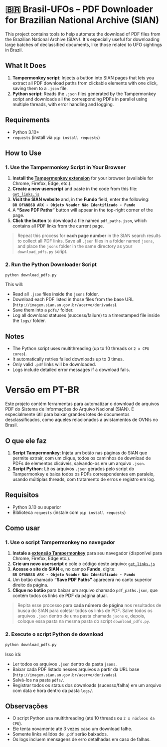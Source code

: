 # 🇧🇷 Brasil-UFOs – PDF Downloader for Brazilian National Archive (SIAN)

This project contains tools to help automate the download of PDF files from the Brazilian National Archive (SIAN). It's especially useful for downloading large batches of declassified documents, like those related to UFO sightings in Brazil.

## What It Does

1. **Tampermonkey script**: Injects a button into SIAN pages that lets you extract all PDF download paths from clickable elements with one click, saving them to a `.json` file.
2. **Python script**: Reads the `.json` files generated by the Tampermonkey script and downloads all the corresponding PDFs in parallel using multiple threads, with error handling and logging.

## Requirements

- Python 3.10+
- `requests` (install via `pip install requests`)

## How to Use

### 1. Use the Tampermonkey Script in Your Browser

1. **Install the [Tampermonkey extension](https://www.tampermonkey.net/)** for your browser (available for Chrome, Firefox, Edge, etc.).
2. **Create a new userscript** and paste in the code from this file: [`get_links.js`](https://github.com/ils94/Brasil-UFOs/blob/main/get_links.js)
3. **Visit the SIAN website** and, in the **Fundo** field, enter the following:  
   **`BR DFANBSB ARX - Objeto Voador Não Identificado - Fundo`**
4. A **“Save PDF Paths”** button will appear in the top-right corner of the page.
5. **Click the button** to download a file named `pdf_paths.json`, which contains all PDF links from the current page.

> Repeat this process for **each page number** in the SIAN search results to collect all PDF links. Save all `.json` files in a folder named `jsons`, and place the `jsons` folder in the same directory as your `download_pdfs.py` script.

### 2. Run the Python Downloader Script

```bash
python download_pdfs.py
```

This will:

- Read all `.json` files inside the `jsons` folder.
- Download each PDF listed in those files from the base URL (`http://imagem.sian.an.gov.br/acervo/derivadas`).
- Save them into a `pdfs/` folder.
- Log all download statuses (success/failure) to a timestamped file inside the `logs/` folder.

## Notes

- The Python script uses multithreading (up to 10 threads or `2 x CPU cores`).
- It automatically retries failed downloads up to 3 times.
- Only valid `.pdf` links will be downloaded.
- Logs include detailed error messages if a download fails.

# Versão em PT-BR

Este projeto contém ferramentas para automatizar o download de arquivos PDF do Sistema de Informações do Arquivo Nacional (SIAN). É especialmente útil para baixar grandes lotes de documentos desclassificados, como aqueles relacionados a avistamentos de OVNIs no Brasil.

## O que ele faz

1. **Script Tampermonkey**: Injeta um botão nas páginas do SIAN que permite extrair, com um clique, todos os caminhos de download de PDFs de elementos clicáveis, salvando-os em um arquivo `.json`.
2. **Script Python**: Lê os arquivos `.json` gerados pelo script do Tampermonkey e baixa todos os PDFs correspondentes em paralelo, usando múltiplas threads, com tratamento de erros e registro em log.

## Requisitos

- Python 3.10 ou superior
- Biblioteca `requests` (instale com `pip install requests`)

## Como usar

### 1. Use o script Tampermonkey no navegador

1. **Instale a [extensão Tampermonkey](https://www.tampermonkey.net/)** para seu navegador (disponível para Chrome, Firefox, Edge etc.).
2. **Crie um novo userscript** e cole o código deste arquivo: [`get_links.js`](https://github.com/ils94/Brasil-UFOs/blob/main/get_links.js)
3. **Acesse o site do SIAN** e, no campo **Fundo**, digite:  
   **`BR DFANBSB ARX - Objeto Voador Não Identificado - Fundo`**
4. Um botão chamado **“Save PDF Paths”** aparecerá no canto superior direito da página.
5. **Clique no botão** para baixar um arquivo chamado `pdf_paths.json`, que contém todos os links de PDF da página atual.

> Repita esse processo para **cada número de página** nos resultados de busca do SIAN para coletar todos os links de PDF. Salve todos os arquivos `.json` dentro de uma pasta chamada `jsons` e, depois, coloque essa pasta na mesma pasta do script `download_pdfs.py`.

### 2. Execute o script Python de download

```bash
python download_pdfs.py
```

Isso irá:

- Ler todos os arquivos `.json` dentro da pasta `jsons`.
- Baixar cada PDF listado nesses arquivos a partir da URL base (`http://imagem.sian.an.gov.br/acervo/derivadas`).
- Salvá-los na pasta `pdfs/`.
- Registrar todos os status dos downloads (sucesso/falha) em um arquivo com data e hora dentro da pasta `logs/`.

## Observações

- O script Python usa multithreading (até 10 threads ou `2 x núcleos da CPU`).
- Ele tenta novamente até 3 vezes caso um download falhe.
- Somente links válidos de `.pdf` serão baixados.
- Os logs incluem mensagens de erro detalhadas em caso de falhas.
